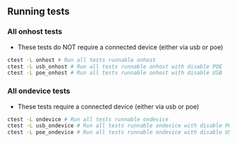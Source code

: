 ## Running tests

### All onhost tests

- These tests do NOT require a connected device (either via usb or poe)

```bash
ctest -L onhost # Run all tests runnable onhost
ctest -L usb_onhost # Run all tests runnable onhost with disable POE
ctest -L poe_onhost # Run all tests runnable onhost with disable USB
```

### All ondevice tests

- These tests require a connected device (either via usb or poe)

```bash
ctest -L ondevice # Run all tests runnable ondevice
ctest -L usb_ondevice # Run all tests runnable ondevice with disable POE
ctest -L poe_ondevice # Run all tests runnable ondevice with disable USB
```